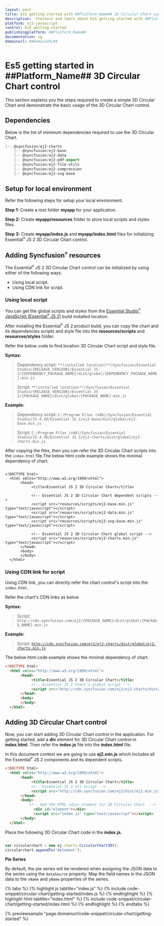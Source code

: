 ```yaml
---
layout: post
title: Es5 getting started with ##Platform_Name## 3D Circular Chart control | Syncfusion
description:  Checkout and learn about Es5 getting started with ##Platform_Name## 3D Circular Chart control of Syncfusion Essential JS 2 and more details.
platform: ej2-javascript
control: Es5 getting started 
publishingplatform: ##Platform_Name##
documentation: ug
domainurl: ##DomainURL##
---
```


# Es5 getting started in ##Platform_Name## 3D Circular Chart control

This section explains you the steps required to create a simple 3D Circular Chart and demonstrate the basic usage of the 3D Circular Chart control.

## Dependencies

Below is the list of minimum dependencies required to use the 3D Circular Chart.

```javascript
|-- @syncfusion/ej2-charts
    |-- @syncfusion/ej2-base
    |-- @syncfusion/ej2-data
    |-- @syncfusion/ej2-pdf-export
    |-- @syncfusion/ej2-file-utils
    |-- @syncfusion/ej2-compression
    |-- @syncfusion/ej2-svg-base
```

## Setup for local environment

Refer the following steps for setup your local environment.

**Step 1:** Create a root folder **myapp** for your application.

**Step 2:** Create **myapp/resources** folder to store local scripts and styles files.

**Step 3:** Create **myapp/index.js** and **myapp/index.html** files for initializing Essential<sup style="font-size:70%">&reg;</sup> JS 2 3D Circular Chart control.

## Adding Syncfusion<sup style="font-size:70%">&reg;</sup> resources

The Essential<sup style="font-size:70%">&reg;</sup> JS 2 3D Circular Chart control can be initialized by using either of the following ways.

* Using local script.
* Using CDN link for script.

### Using local script

You can get the global scripts and styles from the [Essential Studio<sup style="font-size:70%">&reg;</sup> JavaScript (Essential<sup style="font-size:70%">&reg;</sup> JS 2)](https://www.syncfusion.com/downloads/essential-js2) build installed location.

After installing the Essential<sup style="font-size:70%">&reg;</sup> JS 2 product build, you can copy the chart and its dependencies scripts and style file into the **resources/scripts** and **resources/styles** folder.

Refer the below code to find location 3D Circular Chart script and style file.

**Syntax:**

> Dependency script: `**(installed location)**/Syncfusion/Essential Studio/{RELEASE_VERSION}/Essential JS 2/{DEPENDENCY_PACKAGE_NAME}/dist/global/{DEPENDENCY_PACKAGE_NAME}.min.js`
>
> Script: `**(installed location)**/Syncfusion/Essential Studio/{RELEASE_VERSION}/Essential JS 2/{PACKAGE_NAME}/dist/global/{PACKAGE_NAME}.min.js`
>

**Example:**

> Dependency script: `C:/Program Files (x86)/Syncfusion/Essential Studio/15.4.30/Essential JS 2/ej2-base/dist/global/ej2-base.min.js`
>
> Script: `C:/Program Files (x86)/Syncfusion/Essential Studio/15.4.30/Essential JS 2/ej2-charts/dist/global/ej2-charts.min.js`
>

After copying the files, then you can refer the 3D Circular Chart scripts into the `index.html` file.The below html code example shows the minimal dependency of chart.

```

<!DOCTYPE html>
  <html xmlns="http://www.w3.org/1999/xhtml">
       <head>
            <title>Essential JS 2 3D Circular Chart</title>

            <!-- Essential JS 2 3D Circular Chart dependent scripts -->
            <script src="resources/scripts/ej2-base.min.js" type="text/javascript"></script>
            <script src="resources/scripts/ej2-data.min.js" type="text/javascript"></script>
            <script src="resources/scripts/ej2-svg-base.min.js" type="text/javascript"></script>

            <!-- Essential JS 2 3D Circular Chart global script -->
            <script src="resources/scripts/ej2-charts.min.js" type="text/javascript"></script>
       </head>
       <body>
       </body>
  </html>

```

### Using CDN link for script

Using CDN link, you can directly refer the chart control's script into the `index.html`.

Refer the chart's CDN links as below

**Syntax:**

> Script: `http://cdn.syncfusion.com/ej2/{PACKAGE_NAME}/dist/global/{PACKAGE_NAME}.min.js`

**Example:**

> Script: [`http://cdn.syncfusion.com/ej2/ej2-charts/dist/global/ej2-charts.min.js`](http://cdn.syncfusion.com/ej2/ej2-charts/dist/global/ej2-charts.min.js)

The below html code example shows the minimal dependency of chart.

```html
<!DOCTYPE html>
  <html xmlns="http://www.w3.org/1999/xhtml">
       <head>
            <title>Essential JS 2 3D Circular Chart</title>
            <!-- Essential JS 2 Chart's global script -->
            <script src="http://cdn.syncfusion.com/ej2/ej2-charts/dist/global/ej2-charts.min.js" type="text/javascript"></script>
       </head>
       <body>
       </body>
  </html>

```

## Adding 3D Circular Chart control

Now, you can start adding 3D Circular Chart control in the application. For getting started, add a **div** element for 3D Circular Chart control in **index.html**. Then refer the **index.js** file into the **index.html** file.

In this document context we are going to use **ej2.min.js** which includes all the Essential<sup style="font-size:70%">&reg;</sup> JS 2 components and its dependent scripts.

```html
<!DOCTYPE html>
  <html xmlns="http://www.w3.org/1999/xhtml">
       <head>
            <title>Essential JS 2 3D Circular Chart</title>
            <!-- Essential JS 2 all script -->
            <script src="http://cdn.syncfusion.com/ej2/dist/ej2.min.js" type="text/javascript"></script>
       </head>
       <body>
           <!-- Add the HTML <div> element for 3D Circular Chart  -->
             <div id="element"></div>
             <script src="index.js" type="text/javascript"></script>
       </body>
  </html>

```

Place the following 3D Circular Chart code in the **index.js**.

```javascript

var circularchart = new ej.charts.CircularChart3D();
circularchart.appendTo('#element');

```

**Pie Series**

By default, the pie series will be rendered when assigning the JSON data to the series using the `dataSource` property. Map the field names in the JSON data to the `xName` and `yName` properties of the series.

{% tabs %}
{% highlight js tabtitle="index.js" %}
{% include code-snippet/circular-chart/getting-started/index.js %}
{% endhighlight %}
{% highlight html tabtitle="index.html" %}
{% include code-snippet/circular-chart/getting-started/index.html %}
{% endhighlight %}
{% endtabs %}
        
{% previewsample "page.domainurl/code-snippet/circular-chart/getting-started" %}